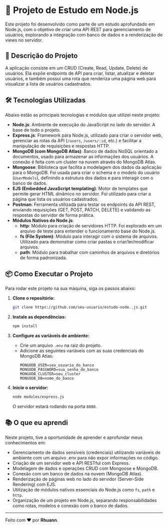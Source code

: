 # 🚀 Projeto de Estudo em Node.js

Este projeto foi desenvolvido como parte de um estudo aprofundado em Node.js, com o objetivo de criar uma API REST para gerenciamento de usuários, explorando a integração com banco de dados e a renderização de views no servidor.

## 📝 Descrição do Projeto

A aplicação consiste em um CRUD (Create, Read, Update, Delete) de usuários. Ela expõe endpoints de API para criar, listar, atualizar e deletar usuários, e também possui uma rota que renderiza uma página web para visualizar a lista de usuários cadastrados.

## 🛠️ Tecnologias Utilizadas

Abaixo estão as principais tecnologias e módulos que utilizei neste projeto:

  * **Node.js**: Ambiente de execução do JavaScript no lado do servidor. A base de todo o projeto.
  * **Express.js**: Framework para Node.js, utilizado para criar o servidor web, gerenciar as rotas da API (`/users`, `/users/:id`, etc.) e facilitar a manipulação de requisições e respostas HTTP.
  * **MongoDB (com MongoDB Atlas)**: Banco de dados NoSQL orientado a documentos, usado para armazenar as informações dos usuários. A conexão é feita com um cluster na nuvem através do MongoDB Atlas.
  * **Mongoose**: Biblioteca que facilita a modelagem dos dados da aplicação para o MongoDB. Foi usada para criar o schema e o modelo do usuário (`UserModels`), definindo a estrutura dos dados e para interagir com o banco de dados.
  * **EJS (Embedded JavaScript templating)**: Motor de templates que permite gerar HTML dinâmico no servidor. Foi utilizado para criar a página que lista os usuários cadastrados.
  * **Postman**: Ferramenta utilizada para testar os endpoints da API REST, enviando requisições (GET, POST, PATCH, DELETE) e validando as respostas do servidor de forma prática.
  * **Módulos Nativos do Node.js**:
      * **http**: Módulo para criação de servidores HTTP. Foi explorado em um arquivo de teste para entender o funcionamento base do Node.js.
      * **fs (File System)**: Módulo para interagir com o sistema de arquivos. Utilizado para demonstrar como criar pastas e criar/ler/modificar arquivos.
      * **path**: Módulo para trabalhar com caminhos de arquivos e diretórios de forma padronizada.

## 📦 Como Executar o Projeto

Para rodar este projeto na sua máquina, siga os passos abaixo:

1.  **Clone o repositório:**

    ```bash
    git clone https://github.com/seu-usuario/estudo-node..js.git
    ```

2.  **Instale as dependências:**

    ```bash
    npm install
    ```

3.  **Configure as variáveis de ambiente:**

      * Crie um arquivo `.env` na raiz do projeto.
      * Adicione as seguintes variáveis com as suas credenciais do MongoDB Atlas:
        ```env
        MONGODB_USER=seu_usuario_do_banco
        MONGODB_PASSWORD=sua_senha_do_banco
        MONGODB_CLUSTER=seu_cluster
        MONGODB_DB=nome_do_banco
        ```

4.  **Inicie o servidor:**

    ```bash
    node modules/express.js
    ```

    O servidor estará rodando na porta `8080`.

## 📚 O que eu aprendi

Neste projeto, tive a oportunidade de aprender e aprofundar meus conhecimentos em:
  * Gerenciamento de dados sensíveis (credenciais) utilizando variáveis de ambiente com um arquivo .env para não expor informações no código.
  * Criação de um servidor web e API RESTful com Express.
  * Modelagem de dados e operações CRUD com Mongoose e MongoDB.
  * Conexão com um banco de dados na nuvem (MongoDB Atlas).
  * Renderização de páginas web no lado do servidor (Server-Side Rendering) com EJS.
  * Utilização de módulos nativos essenciais do Node.js como `fs`, `path` e `http`.
  * Organização de um projeto em Node.js, separando responsabilidades como rotas, modelos e conexão com o banco de dados.

-----

Feito com ❤️ por **Rhuann**.
